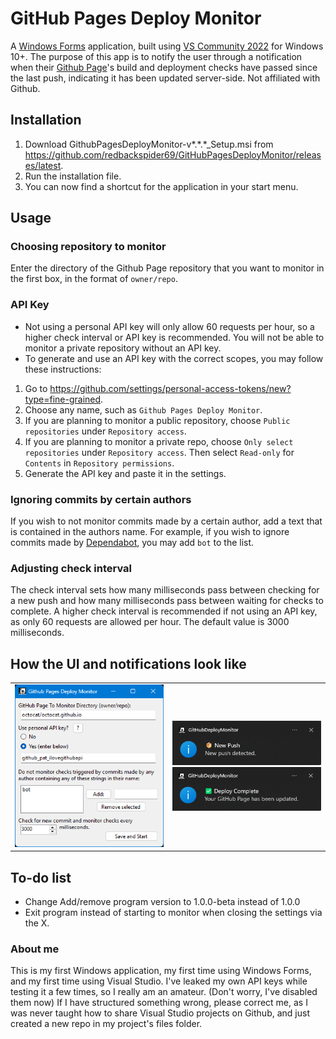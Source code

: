 # GitHub Pages Deploy Monitor

A [Windows Forms](https://github.com/dotnet/winforms) application, built using [VS Community 2022](https://visualstudio.microsoft.com/vs/community/) for Windows 10+. The purpose of this app is to notify the user through a notification when their [Github Page](https://pages.github.com/)'s build and deployment checks have passed since the last push, indicating it has been updated server-side. 
Not affiliated with Github.

## Installation

1. Download GithubPagesDeployMonitor-v*.\*.*_Setup.msi from https://github.com/redbackspider69/GitHubPagesDeployMonitor/releases/latest.
2. Run the installation file.
3. You can now find a shortcut for the application in your start menu.

## Usage

### Choosing repository to monitor
Enter the directory of the Github Page repository that you want to monitor in the first box, in the format of `owner/repo`.

### API Key
- Not using a personal API key will only allow 60 requests per hour, so a higher check interval or API key is recommended. You will not be able to monitor a private repository without an API key.
- To generate and use an API key with the correct scopes, you may follow these instructions:
1. Go to https://github.com/settings/personal-access-tokens/new?type=fine-grained.
2. Choose any name, such as `Github Pages Deploy Monitor`.
3. If you are planning to monitor a public repository, choose `Public repositories` under `Repository access`.
4. If you are planning to monitor a private repo, choose `Only select repositories` under `Repository access`. Then select `Read-only` for `Contents` in `Repository permissions`.
5. Generate the API key and paste it in the settings.

### Ignoring commits by certain authors
If you wish to not monitor commits made by a certain author, add a text that is contained in the authors name. For example, if you wish to ignore commits made by [Dependabot](https://github.com/dependabot), you may add `bot` to the list.

### Adjusting check interval
The check interval sets how many milliseconds pass between checking for a new push and how many milliseconds pass between waiting for checks to complete. A higher check interval is recommended if not using an API key, as only 60 requests are allowed per hour. The default value is 3000 milliseconds.

## How the UI and notifications look like

<table>
  <tr>
    <td align="center" width=1000>
      <img src="/assets/UI.png"/> 
    </td>
    <td align="center" width=1000>
      <img src="/assets/PushDetected.png"/> 
      <img src="/assets/PageUpdated.png"/>
    </td>
  </tr>
</table>

## To-do list
- Change Add/remove program version to 1.0.0-beta instead of 1.0.0
- Exit program instead of starting to monitor when closing the settings via the X.

### About me

This is my first Windows application, my first time using Windows Forms, and my first time using Visual Studio. I've leaked my own API keys while testing it a few times, so I really am an amateur. (Don't worry, I've disabled them now) If I have structured something wrong, please correct me, as I was never taught how to share Visual Studio projects on Github, and just created a new repo in my project's files folder.
